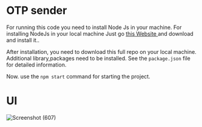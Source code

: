 # OTP sender

For running this code you need to install Node Js in your machine.
For installing NodeJs in your local machine Just go [this Website ](https://nodejs.org/en/download/ "NodeJS") and download and install it..

After installation, you need to download this full repo on your local machine.
Additional library,packages need to be installed. See the `package.json` file for detailed information.

Now. use the `npm start` command for starting the project.

# UI
![Screenshot (607)](https://user-images.githubusercontent.com/33740662/123974329-5b243a00-d9de-11eb-89ce-afc522b03e7f.png)

